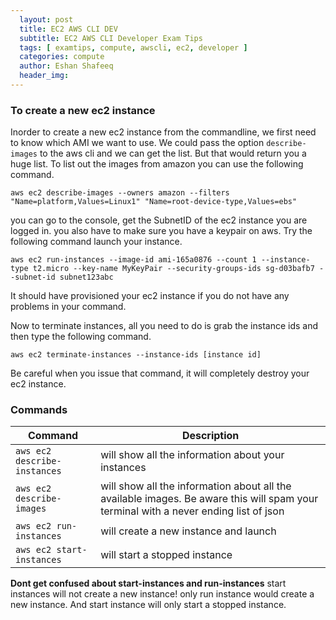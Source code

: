 ```yaml
---
  layout: post
  title: EC2 AWS CLI DEV
  subtitle: EC2 AWS CLI Developer Exam Tips
  tags: [ examtips, compute, awscli, ec2, developer ]
  categories: compute
  author: Eshan Shafeeq
  header_img: 
---
```


### To create a new ec2 instance

Inorder to create a new ec2 instance from the commandline, we first need to know which AMI we want to use. We could pass the option `describe-images` to the aws cli and we can get the list. But that would return you a huge list. To list out the images from amazon you can use the following command.

```shell
aws ec2 describe-images --owners amazon --filters "Name=platform,Values=Linux1" "Name=root-device-type,Values=ebs"
```
you can go to the console, get the SubnetID of the ec2 instance you are logged in. 
you also have to make sure you have a keypair on aws. Try the following command launch your instance.

```shell
aws ec2 run-instances --image-id ami-165a0876 --count 1 --instance-type t2.micro --key-name MyKeyPair --security-groups-ids sg-d03bafb7 --subnet-id subnet123abc
```

It should have provisioned your ec2 instance if you do not have any problems in your command.

Now to terminate instances, all you need to do is grab the instance ids and then type the following command.

```shell
aws ec2 terminate-instances --instance-ids [instance id]
```

Be careful when you issue that command, it will completely destroy your ec2 instance.

### Commands

| Command | Description |
|---------|-------------|
| `aws ec2 describe-instances` | will show all the information about your instances |
| `aws ec2 describe-images` | will show all the information about all the available images. Be aware this will spam your terminal with a never ending list of json |
| `aws ec2 run-instances` | will create a new instance and launch |
| `aws ec2 start-instances` | will start a stopped instance |

**Dont get confused about start-instances and run-instances** start instances will not create a new instance! only run instance would create a new instance. And start instance will only start a stopped instance.


